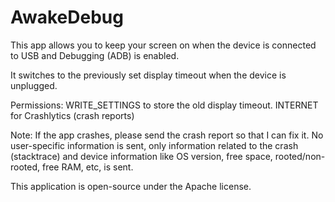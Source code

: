 AwakeDebug
==========
This app allows you to keep your screen on when the device is connected to USB and Debugging (ADB) is enabled.

It switches to the previously set display timeout when the device is unplugged.

Permissions:
WRITE_SETTINGS to store the old display timeout.
INTERNET for Crashlytics (crash reports)

Note: If the app crashes, please send the crash report so that I can fix it. No user-specific information is sent, only information related to the crash (stacktrace) and device information like OS version, free space, rooted/non-rooted, free RAM, etc, is sent.

This application is open-source under the Apache license. 
